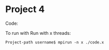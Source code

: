 # Project 4

Code:

To run with Run with x threads:

```terminal
Project-path username$ mpirun -n x ./code.x
 ```

